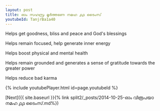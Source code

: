 ```yaml
---
layout: post
title: ഓം സഹസ്ര മൂർത്തണേ നമഹ ൧൧ ടൈംസ്
youtubeId: TanjrBa1a40
---
```

 
 
Helps get goodness, bliss and peace and God's blessings
 
Helps remain focused, help generate inner energy 
 
Helps boost physical and mental health 
 
Helps remain grounded and generates a sense of gratitude towards the greater power 
 
Helps reduce bad karma
 
 
 
 


{% include youtubePlayer.html id=page.youtubeId %}
 
[Next]({{ site.baseurl }}{% link  split2/_posts/2014-10-25-ഓം വിരൂപയാ നമഹ ൧൧ ടൈംസ്.md%})
 
